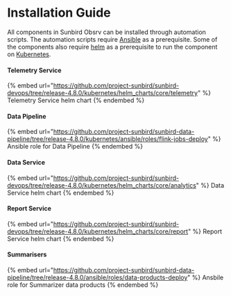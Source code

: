 # Installation Guide

All components in Sunbird Obsrv can be installed through automation scripts. The automation scripts require [Ansible](https://docs.ansible.com/ansible/latest/index.html) as a prerequisite. Some of the components also require [helm](https://helm.sh/docs/) as a prerequisite to run the component on [Kubernetes](https://kubernetes.io).

#### Telemetry Service

{% embed url="https://github.com/project-sunbird/sunbird-devops/tree/release-4.8.0/kubernetes/helm_charts/core/telemetry" %}
Telemetry Service helm chart
{% endembed %}

#### Data Pipeline

{% embed url="https://github.com/project-sunbird/sunbird-data-pipeline/tree/release-4.8.0/kubernetes/ansible/roles/flink-jobs-deploy" %}
Ansible role for Data Pipeline
{% endembed %}

#### Data Service

{% embed url="https://github.com/project-sunbird/sunbird-devops/tree/release-4.8.0/kubernetes/helm_charts/core/analytics" %}
Data Service helm chart
{% endembed %}

#### Report Service

{% embed url="https://github.com/project-sunbird/sunbird-devops/tree/release-4.8.0/kubernetes/helm_charts/core/report" %}
Report Service helm chart
{% endembed %}

#### Summarisers

{% embed url="https://github.com/project-sunbird/sunbird-data-pipeline/tree/release-4.8.0/ansible/roles/data-products-deploy" %}
Ansbile role for Summarizer data products
{% endembed %}
